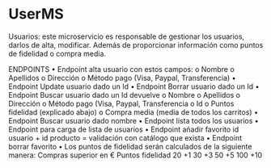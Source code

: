 # UserMS

Usuarios: este microservicio es responsable de gestionar los usuarios, darlos 
de alta, modificar. Además de proporcionar información como puntos de 
fidelidad o compra media.

ENDPOINTS
• Endpoint alta usuario con estos campos:
o Nombre
o Apellidos
o Dirección
o Método pago (Visa, Paypal, Transferencia)
• Endpoint Update usuario dado un Id
• Endpoint Borrar usuario dado un Id
• Endpoint Buscar usuario dado un Id devuelve
o Nombre
o Apellidos
o Dirección
o Método pago (Visa, Paypal, Transferencia
o Id
o Puntos fidelidad (explicado abajo)
o Compra media (media de todos los carritos)
• Endpoint Buscar usuario dado nombre
• Endpoint lista todos los usuarios
• Endpoint para carga de lista de usuarios
• Endpoint añadir favorito id usuario + id producto = validación con catálogo que exista
• Endpoint borrar favorito
• Los puntos de fidelidad serán calculados de la siguiente manera:
Compras superior en € Puntos fidelidad
20 +1
30 +3
50 +5
100 +10
